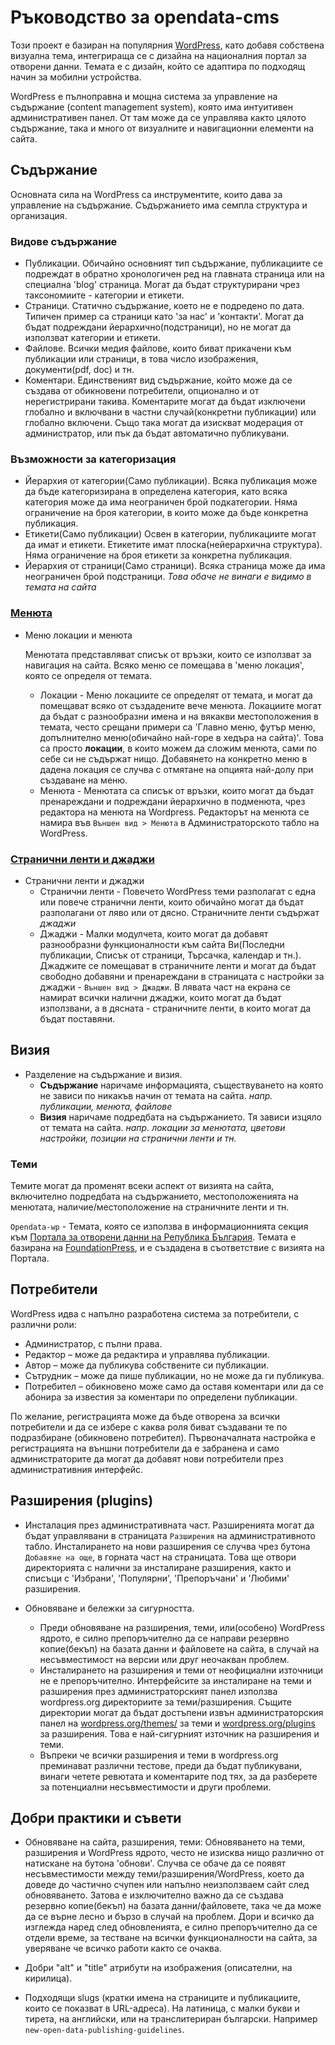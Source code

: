 # Ръководство за opendata-cms

Този проект е базиран на популярния [WordPress](https://wordpress.org/), като добавя собствена визуална тема, интегрираща се с дизайна на националния портал за отворени данни. Темата е с дизайн, който се адаптира по подходящ начин за мобилни устройства.

WordPress е пълноправна и мощна система за управление на съдържание (content management system), която има интуитивен административен панел. От там може да се управлява както цялото съдържание, така и много от визуалните и навигационни елементи на сайта.

## Съдържание

Основната сила на WordPress са инструментите, които дава за управление на съдържание. Съдържанието има семпла структура и организация.

### Видове съдържание

- Публикации. Обичайно основният тип съдържание, публикациите се подреждат в обратно хронологичен ред на главната страница или на специална 'blog' страница. Могат да бъдат структурирани чрез таксономиите - категории и етикети.
- Страници. Статично съдържание, което не е подредено по дата. Типичен пример са страници като 'за нас' и 'контакти'. Могат да бъдат подреждани йерархично(подстраници), но не могат да използват категории и етикети.
- Файлове. Всички медия файлове, които биват прикачени към публикации или страници, в това число изображения, документи(pdf, doc) и тн.
- Коментари. Eдинственият вид съдържание, който може да се създава от обикновени потребители, опционално и от нерегистрирани такива. Коментарите могат да бъдат изключени глобално и включвани в частни случай(конкретни публикации) или глобално включени. Също така могат да изискват модерация от администратор, или пък да бъдат автоматично публикувани.

### Възможности за категоризация

- Йерархия от категории(Само публикации). Всяка публикация може да бъде категоризирана в определена категория, като всяка категория може да има неограничен брой подкатегории. Няма ограничение на броя категории, в които може да бъде конкретна публикация.
- Етикети(Само публикации) Освен в категории, публикациите могат да имат и етикети. Етикетите имат плоска(нейерархична структура). Няма ограничение на броя етикети за конкретна публикация.
- Йерархия от страници(Само страници). Всяка страница може да има неограничен брой подстраници. *Това обаче не винаги е видимо в темата на сайта*

### [Менюта](menus.md)

- Меню локации и менюта

	Менютата представляват списък от връзки, които се използват за навигация на сайта. Всяко меню се помещава в 'меню локация', която се определя от темата.
	- Локации - Меню локациите се определят от темата, и могат да помещават всяко от създадените вече менюта. Локациите могат да бъдат с разнообразни имена и на вякакви местоположения в темата, често срещани примери са 'Главно меню, футър меню, допълнително меню(обичайно най-горе в хедъра на сайта)'. Това са просто **локации**, в които можем да сложим менюта, сами по себе си не съдържат нищо. Добавянето на конкретно меню в дадена локация се случва с отмятане на опцията най-долу при създаване на меню.
	- Менюта - Менютата са списък от връзки, които могат да бъдат пренареждани и подреждани йерархично в подменюта, чрез редактора на менюта на Wordpress. Редакторът на менюта се намира във ```Външен вид > Менюта``` в Администраторското табло на WordPress.

### [Странични ленти и джаджи](sidebars.md)

- Странични ленти и джаджи
	- Странични ленти - Повечето WordPress теми разполагат с една или повече странични ленти, които обичайно могат да бъдат разполагани от ляво или от дясно. Страничните ленти съдържат *джаджи*
	- Джаджи - Малки модулчета, които могат да добавят разнообразни функционалности към сайта Ви(Последни публикации, Списък от страници, Търсачка, календар и тн.). Джаджите се помещават в страничните ленти и могат да бъдат свободно добавяни и пренареждани в страницата с настройки за джаджи - ```Външен вид > Джаджи```. В лявата част на екрана се намират всички налични джаджи, които могат да бъдат използвани, а в дясната - страничните ленти, в които могат да бъдат поставяни.

## Визия
- Разделение на съдържание и визия.
	- **Съдържание** наричаме информацията, съществуването на която не зависи по никакъв начин от темата на сайта. *напр. публикации, менюта, файлове*
	- **Визия** наричаме подредбата на съдържанието. Тя зависи изцяло от темата на сайта. *напр. локации за менютата, цветови настройки, позиции на странични ленти и тн.*

### Теми

Темите могат да променят всеки аспект от визията на сайта, включително подредбата на съдържанието, местоположенията на менютата, наличие/местоположение на страничните ленти и тн.

`Opendata-wp` - Темата, която се използва в информационнията секция към [Портала за отворени данни на Република България](http://opendata.government.bg). Темата е базирана на [FoundationPress](https://github.com/olefredrik/FoundationPress), и е създадена в съответствие с визията на Портала.

## Потребители

WordPress идва с напълно разработена система за потребители, с различни роли:

- Администратор, с пълни права.
- Редактор – може да редактира и управлява публикации.
- Автор – може да публикува собствените си публикации.
- Сътрудник – може да пише публикации, но не може да ги публикува.
- Потребител – обикновено може само да оставя коментари или да се абонира за известия за коментари по определени публикации.

По желание, регистрацията може да бъде отворена за всички потребители и да се избере с каква роля биват създавани те по подразбиране (обикновено потребител). Първоначалната настройка е регистрацията на външни потребители да е забранена и само администраторите да могат да добавят нови потребители през административния интерфейс.

## Разширения (plugins)
- Инсталация през административната част.
	Разширенията могат да бъдат управлявани в страницата ```Разширения``` на административното табло. Инсталирането на нови разширения се случва чрез бутона `Добавяне на още`, в горната част на страницата. Това ще отвори директорията с налични за инсталиране разширения, както и списъци с 'Избрани', 'Популярни', 'Препоръчани' и 'Любими' разширения.

- Обновяване и бележки за сигурността.
	- Преди обновяване на разширения, теми, или(особено) WordPress ядрото, е силно препоръчително да се направи резервно копие(бекъп) на базата данни и файловете на сайта, в случай на несъвместимост на версии или друг неочакван проблем.
	- Инсталирането на разширения и теми от неофициални източници не е препоръчително. Интерфейсите за инсталиране на теми и разширения през администраторският панел използва wordpress.org директориите за теми/разширения. Същите директории могат да бъдат достъпени извън администраторския панел на [wordpress.org/themes/](http://wordpress.org/themes) за теми и [wordpress.org/plugins](http://wordpress.org/plugins) за разширения. Това е най-сигурният източник на разширения и теми.
	- Въпреки че всички разширения и теми в wordpress.org преминават различни тестове, преди да бъдат публикувани, винаги четете ревютата и коментарите под тях, за да разберете за потенциални несъвместимости и други проблеми.

## Добри практики и съвети

- Обновяване на сайта, разширения, теми:
	Обновяването на теми, разширения и WordPress ядрото, често не изисква нищо различно от натискане на бутона 'обнови'. Случва се обаче да се появят несъвместимости между теми/разширения/WordPress, което да доведе до частично счупен или напълно неизползваем сайт след обновяването. Затова е изключително важно да се създава резервно копие(бекъп) на базата данни/файловете, така че да може да се върне лесно и бързо в случай на проблем. Дори и всичко да изглежда наред след обновленията, е силно препоръчително да се отдели време, за тестване на всички функционалности на сайта, за уверяване че всичко работи както се очаква.

- Добри "alt" и "title" атрибути на изображения (описателни, на кирилица).

- Подходящи slugs (кратки имена на страниците и публикациите, които се показват в URL-адреса). На латиница, с малки букви и тирета, на английски, или на транслитериран български. Например `new-open-data-publishing-guidelines`.
